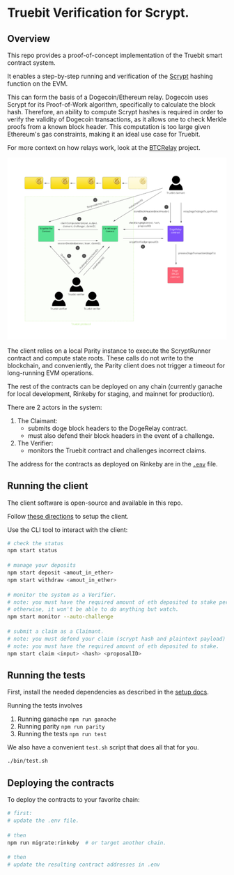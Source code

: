
# Truebit Verification for Scrypt.

## Overview

This repo provides a proof-of-concept implementation of the Truebit smart contract system.

It enables a step-by-step running and verification of the [Scrypt](https://en.wikipedia.org/wiki/Scrypt) hashing function on the EVM.

This can form the basis of a Dogecoin/Ethereum relay. Dogecoin uses Scrypt for its Proof-of-Work algorithm, specifically to calculate the block hash. Therefore, an ability to compute Scrypt hashes is required in order to verify the validity of Dogecoin transactions, as it allows one to check Merkle proofs from a known block header. This computation is too large given Ethereum's gas constraints, making it an ideal use case for Truebit.

For more context on how relays work, look at the [BTCRelay](https://github.com/ethereum/btcrelay) project.

![Protocol Schematic](./doge-eth.png)


The client relies on a local Parity instance to execute the ScryptRunner contract and compute state roots. These calls do not write to the blockchain, and conveniently, the Parity client does not trigger a timeout for long-running EVM operations.

The rest of the contracts can be deployed on any chain (currently ganache for local development, Rinkeby for staging, and mainnet for production).

There are 2 actors in the system:

1. The Claimant:
    -  submits doge block headers to the DogeRelay contract.
    -  must also defend their block headers in the event of a challenge.
2. The Verifier:
    -  monitors the Truebit contract and challenges incorrect claims.

The address for the contracts as deployed on Rinkeby are in the [`.env`](https://github.com/TrueBitFoundation/scrypt-interactive/blob/master/.env) file.

## Running the client

The client software is open-source and available in this repo.

Follow [these directions](https://github.com/TrueBitFoundation/scrypt-interactive/blob/master/docs/setup.md) to setup the client.

Use the CLI tool to interact with the client:

```bash
# check the status
npm start status

# manage your deposits
npm start deposit <amout_in_ether>
npm start withdraw <amout_in_ether>

# monitor the system as a Verifier.
# note: you must have the required amount of eth deposited to stake per claim you want to challenge;
# otherwise, it won't be able to do anything but watch.
npm start monitor --auto-challenge

# submit a claim as a Claimant.
# note: you must defend your claim (scrypt hash and plaintext payload) against challenges. 
# note: you must have the required amount of eth deposited to stake.
npm start claim <input> <hash> <proposalID>

```

## Running the tests

First, install the needed dependencies as described in the [setup docs](https://github.com/TrueBitFoundation/scrypt-interactive/blob/master/docs/setup.md).

Running the tests involves
1. Running ganache `npm run ganache`
2. Running parity `npm run parity`
3. Running the tests `npm run test`

We also have a convenient `test.sh` script that does all that for you.
```bash
./bin/test.sh
```

## Deploying the contracts

To deploy the contracts to your favorite chain:

```bash
# first:
# update the .env file.

# then
npm run migrate:rinkeby  # or target another chain.

# then
# update the resulting contract addresses in .env

```

